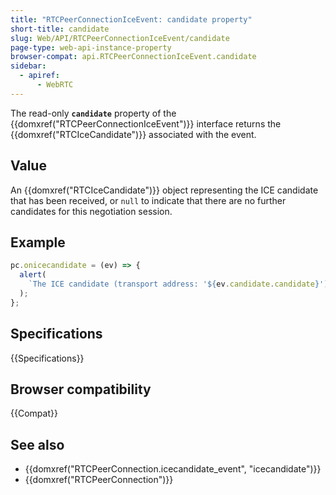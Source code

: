 ```yaml
---
title: "RTCPeerConnectionIceEvent: candidate property"
short-title: candidate
slug: Web/API/RTCPeerConnectionIceEvent/candidate
page-type: web-api-instance-property
browser-compat: api.RTCPeerConnectionIceEvent.candidate
sidebar:
  - apiref:
      - WebRTC
---
```


The read-only **`candidate`** property
of the {{domxref("RTCPeerConnectionIceEvent")}} interface returns the
{{domxref("RTCIceCandidate")}} associated with the event.

## Value

An {{domxref("RTCIceCandidate")}} object representing the ICE candidate that has been
received, or `null` to indicate that there are no further candidates for this
negotiation session.

## Example

```js
pc.onicecandidate = (ev) => {
  alert(
    `The ICE candidate (transport address: '${ev.candidate.candidate}') has been added to this connection.`,
  );
};
```

## Specifications

{{Specifications}}

## Browser compatibility

{{Compat}}

## See also

- {{domxref("RTCPeerConnection.icecandidate_event", "icecandidate")}}
- {{domxref("RTCPeerConnection")}}
